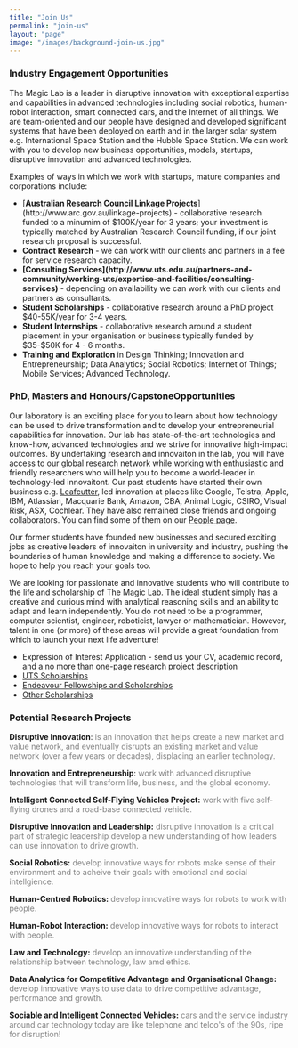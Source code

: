 ```yaml
---
title: "Join Us"
permalink: "join-us"
layout: "page"
image: "/images/background-join-us.jpg"
---
```

### Industry Engagement Opportunities

The Magic Lab is a leader in disruptive innovation with exceptional expertise and capabilities in advanced technologies including social robotics, human-robot interaction, smart connected cars, and the Internet of all things. We are team-oriented and our people have designed and developed significant systems that have been deployed on earth and in the larger solar system e.g. International Space Station and the Hubble Space Station. We can work with you to develop new business opportunities, models, startups, disruptive innovation and advanced technologies.

Examples of ways in which we work with startups, mature companies and corporations include:
<ul>
<li>[<b>Australian Research Council Linkage Projects</b>](http://www.arc.gov.au/linkage-projects) - collaborative research funded to a minumim of $100K/year for 3 years; your investment is typically matched by Australian Research Council funding, if our joint research proposal is successful.
<li><b>Contract Research</b> - we can work with our clients and partners in a fee for service research capacity.
<li><b>[Consulting Services](http://www.uts.edu.au/partners-and-community/working-uts/expertise-and-facilities/consulting-services)</b> - depending on availability we can work with our clients and partners as consultants.
<li><b>Student Scholarships</b> - collaborative research around a PhD project $40-55K/year for 3-4 years.
<li><b>Student Internships</b> - collaborative research around a student placement in your organisation or business typically funded by $35-$50K for 4 - 6 months.
<li><b>Training and Exploration</b> in Design Thinking; Innovation and Entrepreneurship; Data Analytics; Social Robotics; Internet of Things; Mobile Services; Advanced Technology.
</ul>

### PhD, Masters and Honours/CapstoneOpportunities

Our laboratory is an exciting place for you to learn about how technology can be used to drive transformation and to develop your entrepreneurial capabilities for innovation. Our lab has state-of-the-art technologies and know-how, advanced technologies and we strive for innovative high-impact outcomes. By undertaking research and innovaiton in the lab, you will have access to our global research network while working with enthusiastic and friendly researchers who will help you to become a world-leader in technology-led innovaitont. Our past students have started their own business e.g. [Leafcutter](http://leafcutter.com.au), led innovation at places like Google, Telstra, Apple, IBM, Atlassian, Macquarie Bank, Amazon, CBA, Animal Logic, CSIRO, Visual Risk, ASX, Cochlear. They have also remained close friends and ongoing collaborators. You can find some of them on our [People page](people.html).


 

Our former students have founded new businesses and secured exciting jobs as creative leaders of innovaiton in university and industry, pushing the boundaries of human knowledge and making a difference to society. We hope to help you reach your goals too.

We are looking for passionate and innovative students who will contribute to the life and scholarship of The Magic Lab. The ideal student simply has a creative and curious mind with analytical reasoning skills and an ability to adapt and learn independently. You do not need to be a programmer, computer scientist, engineer, roboticist, lawyer or mathematician. However, talent in one (or more) of these areas will provide a great foundation from which to launch your next life adventure!

- Expression of Interest Application - send us your CV, academic record, and a no more than one-page research project description
- [UTS Scholarships](http://www.gradschool.uts.edu.au/current-students/scholarships-funding/uts-research-scholarships.html) 
- [Endeavour Fellowships and Scholarships](https://internationaleducation.gov.au/Endeavour%20program/Scholarships-and-Fellowships/Pages/default.aspx)
- [Other Scholarships](http://studyassist.gov.au/sites/studyassist/scholarshipsandawards)

### Potential Research Projects

<b>Disruptive Innovation</b>: <font color = #808080> is an innovation that helps create a new market and value network, and eventually disrupts an existing market and value network (over a few years or decades), displacing an earlier technology.</font>


<b>Innovation and Entrepreneurship</b>: <font color = #808080> work with advanced disruptive technologies that will transform life, business, and the global economy.</font>


<b>Intelligent Connected Self-Flying Vehicles Project:</b> <font color = #808080>work with five self-flying drones and a road-base connected vehicle.</font>

<b>Disruptive Innovation and Leadership:</b><font color = #808080> disruptive innovation is a critical part of strategic leadership develop a new understanding of how leaders can use innovation to drive growth.</font>

<b>Social Robotics:</b> <font color = #808080> develop innovative ways for robots make sense of their environment and to acheive their goals with emotional and social intellgience.</font>

<b>Human-Centred Robotics:</b> <font color = #808080> develop innovative ways for robots to work with people.</font>

<b>Human-Robot Interaction:</b> <font color = #808080>develop innovative ways for robots to interact with people.</font>

<b>Law and Technology:</b> <font color = #808080>develop an innovative understanding of the relationship between technology, law amd ethics. </font>

<b>Data Analytics for Competitive Advantage and Organisational Change:</b> <font color = #808080> develop innovative ways to use data to drive competitive advantage, performance and growth.</font>

<b>Sociable and Intelligent Connected Vehicles:</b> <font color = #808080>cars and the service industry around car technology today are like telephone and telco's of the 90s, ripe for disruption!<font>

